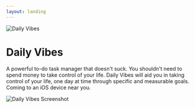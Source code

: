 ```yaml
---
layout: landing
---
```


![Daily Vibes](https://cdn-pro.dprcdn.net/files/acc_603419/XBpNe6)
# Daily Vibes
A powerful to-do task manager that doesn't suck. You shouldn't need to spend money to take control of your life. Daily Vibes will aid you in taking control of your life, one day at time through specific and measurable goals. Coming to an iOS device near you.

![Daily Vibes Screenshot](https://cdn-pro.dprcdn.net/files/acc_603419/qtQMEf)